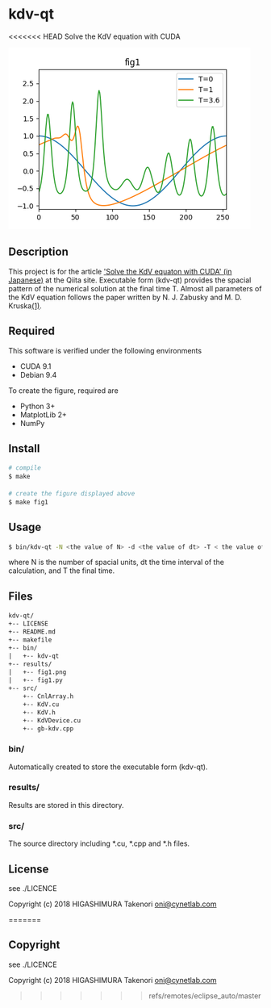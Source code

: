 # kdv-qt
<<<<<<< HEAD
Solve the KdV equation with CUDA

![kdv-qt](https://github.com/cnloni/kdv-qt/raw/master/results/fig1.png)

## Description
This project is for the article ['Solve the KdV equaton with CUDA' (in Japanese)](https://qiita.com/cnloni/items/a9826dc961401dbd2e08) at the Qiita site. Executable form (kdv-qt) provides the spacial pattern of the numerical solution at the final time T. Almost all parameters of the KdV equation follows the paper written by N. J. Zabusky and M. D. Kruska[(1)].  

## Required
This software is verified under the following environments
+ CUDA 9.1
+ Debian 9.4

To create the figure, required are
+ Python 3+
+ MatplotLib 2+
+ NumPy

## Install
```bash
# compile
$ make

# create the figure displayed above
$ make fig1
```

## Usage
```bash
$ bin/kdv-qt -N <the value of N> -d <the value of dt> -T < the value of T>
```
where N is the number of spacial units, dt the time interval of the calculation, and T the final time.

## Files
```
kdv-qt/
+-- LICENSE
+-- README.md
+-- makefile
+-- bin/
|   +-- kdv-qt   
+-- results/
|   +-- fig1.png
|   +-- fig1.py
+-- src/
    +-- CnlArray.h
    +-- KdV.cu
    +-- KdV.h
    +-- KdVDevice.cu
    +-- gb-kdv.cpp
```

### bin/
Automatically created to store the executable form (kdv-qt).

### results/
Results are stored in this directory.

### src/
The source directory including \*.cu, \*.cpp and \*.h files.

## License
see ./LICENCE

Copyright (c) 2018 HIGASHIMURA Takenori <oni@cynetlab.com>

[(1)]: https://journals.aps.org/prl/abstract/10.1103/PhysRevLett.15.240
=======

## Copyright
see ./LICENCE

Copyright (c) 2018 HIGASHIMURA Takenori <oni@cynetlab.com>
>>>>>>> refs/remotes/eclipse_auto/master
